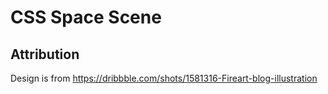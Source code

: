 # CSS Space Scene

## Attribution

Design is from https://dribbble.com/shots/1581316-Fireart-blog-illustration